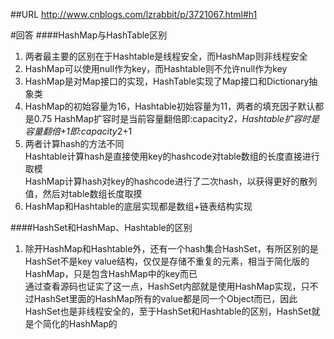 
##URL 
http://www.cnblogs.com/lzrabbit/p/3721067.html#h1

#回答
####HashMap与HashTable区别
1. 两者最主要的区别在于Hashtable是线程安全，而HashMap则非线程安全
2. HashMap可以使用null作为key，而Hashtable则不允许null作为key
3. HashMap是对Map接口的实现，HashTable实现了Map接口和Dictionary抽象类
4. HashMap的初始容量为16，Hashtable初始容量为11，两者的填充因子默认都是0.75
   HashMap扩容时是当前容量翻倍即:capacity*2，Hashtable扩容时是容量翻倍+1即:capacity*2+1
5. 两者计算hash的方法不同<br>
   Hashtable计算hash是直接使用key的hashcode对table数组的长度直接进行取模<br>
   HashMap计算hash对key的hashcode进行了二次hash，以获得更好的散列值，然后对table数组长度取摸
6. HashMap和Hashtable的底层实现都是数组+链表结构实现

####HashSet和HashMap、Hashtable的区别
1. 除开HashMap和Hashtable外，还有一个hash集合HashSet，有所区别的是HashSet不是key value结构，仅仅是存储不重复的元素，相当于简化版的HashMap，只是包含HashMap中的key而已 <br>
   通过查看源码也证实了这一点，HashSet内部就是使用HashMap实现，只不过HashSet里面的HashMap所有的value都是同一个Object而已，因此HashSet也是非线程安全的，至于HashSet和Hashtable的区别，HashSet就是个简化的HashMap的
